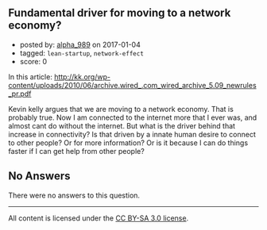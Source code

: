 ## Fundamental driver for moving to a network economy?

- posted by: [alpha_989](https://stackexchange.com/users/6090175/alpha-989) on 2017-01-04
- tagged: `lean-startup`, `network-effect`
- score: 0

<p>In this article: <a href="http://kk.org/wp-content/uploads/2010/06/archive.wired_.com_wired_archive_5.09_newrules_pr.pdf" rel="nofollow noreferrer">http://kk.org/wp-content/uploads/2010/06/archive.wired_.com_wired_archive_5.09_newrules_pr.pdf</a></p>

<p>Kevin kelly argues that we are moving to a network economy. That is probably true. Now I am connected to the internet more that I ever was, and almost cant do without the internet. But what is the driver behind that increase in connectivity? Is that driven by a innate human desire to connect to other people? Or for more information? Or is it because I can do things faster if I can get help from other people?</p>


## No Answers

There were no answers to this question.


---

All content is licensed under the [CC BY-SA 3.0 license](https://creativecommons.org/licenses/by-sa/3.0/).
